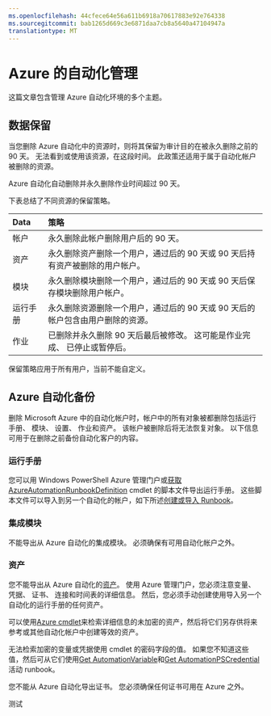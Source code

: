 ```yaml
---
ms.openlocfilehash: 44cfece64e56a611b6918a70617883e92e764338
ms.sourcegitcommit: bab1265d669c3e6871daa7cb8a5640a47104947a
translationtype: MT
---
```

<properties 
   pageTitle="Azure 的自动化管理"
   description="这篇文章包含管理 Azure 自动化环境的多个主题。  目前包括数据保留和备份 Azure 自动化。"
   services="automation"
   documentationCenter=""
   authors="bwren"
   manager="stevenka"
   editor="tysonn" />
<tags 
   ms.service="automation"
   ms.devlang="na"
   ms.topic="article"
   ms.tgt_pltfrm="na"
   ms.workload="infrastructure-services"
   ms.date="07/06/2015"
   ms.author="bwren" />

# Azure 的自动化管理

这篇文章包含管理 Azure 自动化环境的多个主题。

## 数据保留

当您删除 Azure 自动化中的资源时，则将其保留为审计目的在被永久删除之前的 90 天。  无法看到或使用该资源，在这段时间。  此政策还适用于属于自动化帐户被删除的资源。

Azure 自动化自动删除并永久删除作业时间超过 90 天。

下表总结了不同资源的保留策略。

|Data|策略|
|:---|:---|
|帐户|永久删除此帐户删除用户后的 90 天。|
|资产|永久删除资产删除一个用户，通过后的 90 天或 90 天后持有资产被删除的用户帐户。|
|模块|永久删除模块删除一个用户，通过后的 90 天或 90 天后保存模块删除用户帐户。|
|运行手册|永久删除资源删除一个用户，通过后的 90 天或 90 天后的帐户包含由用户删除的资源。|
|作业|已删除并永久删除 90 天后最后被修改。 这可能是作业完成、 已停止或暂停后。|

保留策略应用于所有用户，当前不能自定义。

## Azure 自动化备份

删除 Microsoft Azure 中的自动化帐户时，帐户中的所有对象被都删除包括运行手册、 模块、 设置、 作业和资产。 该帐户被删除后将无法恢复对象。  以下信息可用于在删除之前备份自动化客户的内容。 

### 运行手册

您可以用 Windows PowerShell Azure 管理门户或[获取 AzureAutomationRunbookDefinition](https://msdn.microsoft.com/library/dn690269.aspx) cmdlet 的脚本文件导出运行手册。  这些脚本文件可以导入到另一个自动化的帐户，如下所述[创建或导入 Runbook](https://msdn.microsoft.com/library/dn643637.aspx)。


### 集成模块

不能导出从 Azure 自动化的集成模块。  必须确保有可用自动化帐户之外。

### 资产

您不能导出从 Azure 自动化的[资产](https://msdn.microsoft.com/library/dn939988.aspx)。  使用 Azure 管理门户，您必须注意变量、 凭据、 证书、 连接和时间表的详细信息。  然后，您必须手动创建使用导入另一个自动化的运行手册的任何资产。

可以使用[Azure cmdlet](https://msdn.microsoft.com/library/dn690262.aspx)来检索详细信息的未加密的资产，然后将它们另存供将来参考或其他自动化帐户中创建等效的资产。

无法检索加密的变量或凭据使用 cmdlet 的密码字段的值。  如果您不知道这些值，然后可从它们使用[Get AutomationVariable](https://msdn.microsoft.com/library/dn940012.aspx)和[Get AutomationPSCredential](https://msdn.microsoft.com/library/dn940015.aspx)活动 runbook。

您不能从 Azure 自动化导出证书。  您必须确保任何证书可用在 Azure 之外。


测试

